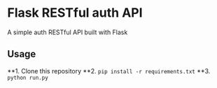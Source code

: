 # Flask RESTful auth API

A simple auth RESTful API built with Flask

## Usage

**1. Clone this repository
**2. `pip install -r requirements.txt`
\*\*3. `python run.py`

